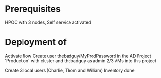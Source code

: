 # Prerequisites
HPOC with 3 nodes, Self service activated


# Deployment of
Activate flow
Create user thebadguy/MyProdPassword in the AD
Project 'Production' with cluster and thebadguy as admin
2/3 VMs into this project

Create 3 local users (Charlie, Thom and William)
Inventory done